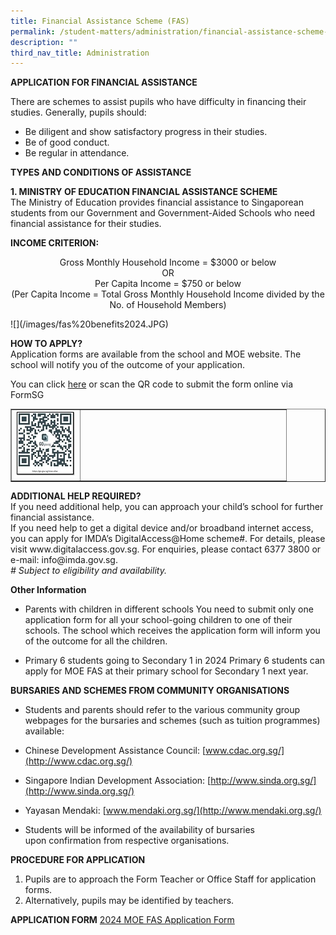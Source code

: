 ```yaml
---
title: Financial Assistance Scheme (FAS)
permalink: /student-matters/administration/financial-assistance-scheme-fas/
description: ""
third_nav_title: Administration
---
```

<p><strong>APPLICATION FOR FINANCIAL ASSISTANCE</strong></p>
<p>There are schemes to assist pupils who have difficulty in financing their studies. Generally, pupils should:&nbsp;</p>
<ul>
<li>Be diligent and show satisfactory progress in their studies.&nbsp;</li>
<li>Be of good conduct.</li>
<li>Be regular in attendance.&nbsp;</li>
</ul>
<p><strong>TYPES AND CONDITIONS OF ASSISTANCE</strong>&nbsp;</p>
<p><strong>1. MINISTRY OF EDUCATION FINANCIAL ASSISTANCE SCHEME<br></strong>The Ministry of Education provides financial assistance to Singaporean students from our Government and Government-Aided Schools who need financial assistance for their studies.</p>
<p><strong>INCOME CRITERION:</strong></p>
<p style="text-align: center;">Gross Monthly Household Income = $3000 or below<br>OR<br>Per Capita Income = $750 or below<br>(Per Capita Income = Total Gross Monthly Household Income divided by the No. of Household Members)</p>
![](/images/fas%20benefits2024.JPG)
<p><strong>HOW TO APPLY?<br></strong>Application forms are available from the school and MOE website. The school will notify you of the outcome of your application.</p>
<p>You can click <a target="" href="https://go.gov.sg/moe-efas">here</a>&nbsp;or scan the QR code to submit the form online via FormSG</p>
<table style="border-collapse: collapse; width: 100%;" border="1">
<tbody>
<tr>
<td style="width: 25%;"><img src="/images/fas2024 qr1.jpg"></td>
<td style="width: 75%;">&nbsp;</td>
</tr>
</tbody>
</table>

<p><strong>ADDITIONAL HELP REQUIRED?<br></strong>If you need additional help, you can approach your child’s school for further financial assistance.<br>If you need help to get a digital device and/or broadband
internet access, you can apply for IMDA’s
DigitalAccess@Home scheme#.  For details, please visit
www.digitalaccess.gov.sg. For enquiries, please contact 6377 3800 or e-mail: <a>info@imda.gov.sg</a>.<br><em># Subject to eligibility and availability.</em></p>

**Other Information**
* Parents with children in different schools
You need to submit only one application form for all your
school-going children to one of their schools. The school
which receives the application form will inform you of the
outcome for all the children.
 
* Primary 6 students going to Secondary 1 in 2024
Primary 6 students can apply for MOE FAS at their primary
school for Secondary 1 next year.

**BURSARIES AND SCHEMES FROM COMMUNITY ORGANISATIONS**

*   Students and parents should refer to the various community group webpages for the bursaries and schemes (such as tuition programmes) available:

*   Chinese Development Assistance Council:&nbsp;[www.cdac.org.sg/](http://www.cdac.org.sg/)
*   Singapore Indian Development Association:&nbsp;[http://www.sinda.org.sg/](http://www.sinda.org.sg/)&nbsp;
*   Yayasan Mendaki:&nbsp;[www.mendaki.org.sg/](http://www.mendaki.org.sg/)

*   Students will be informed of the availability of bursaries upon&nbsp;confirmation from respective organisations.

**PROCEDURE FOR APPLICATION**

1.  Pupils are to approach the Form Teacher or Office Staff for&nbsp;application forms.&nbsp;
2.  Alternatively, pupils may be identified by teachers.

**APPLICATION FORM**
[2024 MOE FAS Application Form](/files/2024%20moe%20fas%20application%20form.pdf)